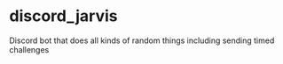 # discord_jarvis
Discord bot that does all kinds of random things including sending timed challenges
